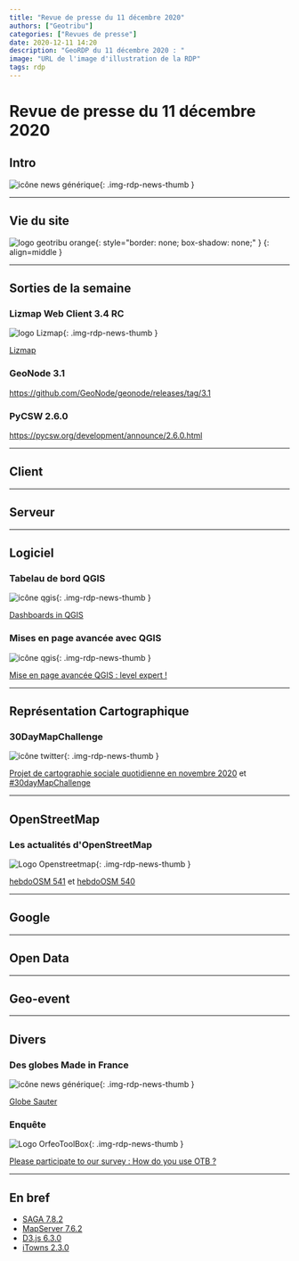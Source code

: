 ```yaml
---
title: "Revue de presse du 11 décembre 2020"
authors: ["Geotribu"]
categories: ["Revues de presse"]
date: 2020-12-11 14:20
description: "GeoRDP du 11 décembre 2020 : "
image: "URL de l'image d'illustration de la RDP"
tags: rdp
---
```


# Revue de presse du 11 décembre 2020

## Intro

![icône news générique](https://cdn.geotribu.fr/img/internal/icons-rdp-news/news.png "News"){: .img-rdp-news-thumb }

----

## Vie du site

![logo geotribu orange](https://cdn.geotribu.fr/img/internal/charte/geotribu_logo_rectangle_384x80.png "logo geotribu orange"){: style="border: none; box-shadow: none;" }
{: align=middle }

----

## Sorties de la semaine

### Lizmap Web Client 3.4 RC

![logo Lizmap](https://cdn.geotribu.fr/img/logos-icones/logo-lizmap.png){: .img-rdp-news-thumb }

[Lizmap](https://www.3liz.com/blog/rldhont/index.php?post/2020/11/26/Lizmap-Web-Client-3.4-RC)

### GeoNode 3.1

<https://github.com/GeoNode/geonode/releases/tag/3.1>

### PyCSW 2.6.0

<https://pycsw.org/development/announce/2.6.0.html>

----

## Client

----

## Serveur

----

## Logiciel

### Tabelau de bord QGIS

![icône qgis](https://cdn.geotribu.fr/images/logos-icones/logiciels_librairies/qgis.png "QGIS"){: .img-rdp-news-thumb }

[Dashboards in QGIS](https://anitagraser.com/2020/12/05/dashboards-in-qgis/)

### Mises en page avancée avec QGIS

![icône qgis](https://cdn.geotribu.fr/images/logos-icones/logiciels_librairies/qgis.png "QGIS"){: .img-rdp-news-thumb }

[Mise en page avancée QGIS : level expert !](http://pasq.fr/mise-page-avancee-expert-qgis)

----

## Représentation Cartographique

### 30DayMapChallenge

![icône twitter](https://cdn.geotribu.fr/img/logos-icones/social/twitter.png "Twitter"){: .img-rdp-news-thumb }

[Projet de cartographie sociale quotidienne en novembre 2020](https://github.com/tjukanovt/30DayMapChallenge) et [#30dayMapChallenge](https://neocarto.hypotheses.org/12028)

----

## OpenStreetMap

### Les actualités d'OpenStreetMap

![Logo Openstreetmap](https://cdn.geotribu.fr/img/logos-icones/OpenStreetMap/Openstreetmap.png "Openstreetmap"){: .img-rdp-news-thumb }

[hebdoOSM 541](http://weeklyosm.eu/fr/archives/14021) et [hebdoOSM 540](http://weeklyosm.eu/fr/archives/14005)

----

## Google

----

## Open Data

----

## Geo-event

----

## Divers

### Des globes Made in France

![icône news générique](https://cdn.geotribu.fr/img/internal/icons-rdp-news/news.png "Globe Sauter"){: .img-rdp-news-thumb }

[Globe Sauter](https://www.globesauter.fr)

### Enquête

![Logo OrfeoToolBox](https://cdn.geotribu.fr/img/logos-icones/logiciels_librairies/OrfeoToolBox_OTB.png){: .img-rdp-news-thumb }

[Please participate to our survey : How do you use OTB ?](https://www.orfeo-toolbox.org/please-participate-to-our-survey-how-do-you-use-otb/)

----

## En bref

- [SAGA 7.8.2](https://sourceforge.net/p/saga-gis/news/)
- [MapServer 7.6.2](https://mapserver.org/development/changelog/changelog-7-6.html#changes-from-7-6-1-to-7-6-2)
- [D3.js 6.3.0](https://github.com/d3/d3/releases/tag/v6.3.0)
- [iTowns 2.3.0](https://github.com/IGNF/geoportal-extensions/releases/tag/itowns-2.3.0)
